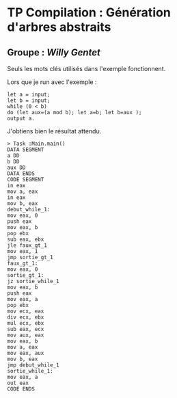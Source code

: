 # TP Compilation : Génération d'arbres abstraits

## Groupe : _Willy Gentet_

Seuls les mots clés utilisés dans l'exemple fonctionnent.

Lors que je run avec l'exemple :
```
let a = input;
let b = input;
while (0 < b)
do (let aux=(a mod b); let a=b; let b=aux );
output a.
```
J'obtiens bien le résultat attendu.
```
> Task :Main.main()
DATA SEGMENT
a DD
b DD
aux DD
DATA ENDS
CODE SEGMENT
in eax
mov a, eax
in eax
mov b, eax
debut_while_1:
mov eax, 0
push eax
mov eax, b
pop ebx
sub eax, ebx
jle faux_gt_1
mov eax, 1
jmp sortie_gt_1
faux_gt_1:
mov eax, 0
sortie_gt_1:
jz sortie_while_1
mov eax, b
push eax
mov eax, a
pop ebx
mov ecx, eax
div ecx, ebx
mul ecx, ebx
sub eax, ecx
mov aux, eax
mov eax, b
mov a, eax
mov eax, aux
mov b, eax
jmp debut_while_1
sortie_while_1:
mov eax, a
out eax
CODE ENDS
```